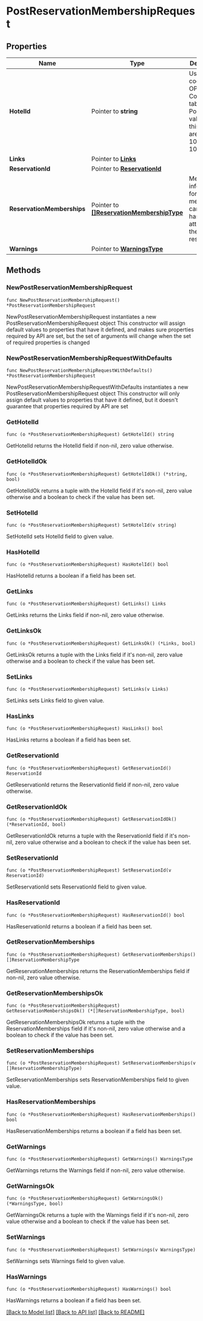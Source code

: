# PostReservationMembershipRequest

## Properties

Name | Type | Description | Notes
------------ | ------------- | ------------- | -------------
**HotelId** | Pointer to **string** | Used for codes in the OPERA Code tables. Possible values of this pattern are 1, 101, 101.EQP, or 101.EQP.X. | [optional] 
**Links** | Pointer to [**Links**](Links.md) |  | [optional] 
**ReservationId** | Pointer to [**ReservationId**](ReservationId.md) |  | [optional] 
**ReservationMemberships** | Pointer to [**[]ReservationMembershipType**](ReservationMembershipType.md) | Membership information for the membership card which has to be attached to the reservation. | [optional] 
**Warnings** | Pointer to [**WarningsType**](WarningsType.md) |  | [optional] 

## Methods

### NewPostReservationMembershipRequest

`func NewPostReservationMembershipRequest() *PostReservationMembershipRequest`

NewPostReservationMembershipRequest instantiates a new PostReservationMembershipRequest object
This constructor will assign default values to properties that have it defined,
and makes sure properties required by API are set, but the set of arguments
will change when the set of required properties is changed

### NewPostReservationMembershipRequestWithDefaults

`func NewPostReservationMembershipRequestWithDefaults() *PostReservationMembershipRequest`

NewPostReservationMembershipRequestWithDefaults instantiates a new PostReservationMembershipRequest object
This constructor will only assign default values to properties that have it defined,
but it doesn't guarantee that properties required by API are set

### GetHotelId

`func (o *PostReservationMembershipRequest) GetHotelId() string`

GetHotelId returns the HotelId field if non-nil, zero value otherwise.

### GetHotelIdOk

`func (o *PostReservationMembershipRequest) GetHotelIdOk() (*string, bool)`

GetHotelIdOk returns a tuple with the HotelId field if it's non-nil, zero value otherwise
and a boolean to check if the value has been set.

### SetHotelId

`func (o *PostReservationMembershipRequest) SetHotelId(v string)`

SetHotelId sets HotelId field to given value.

### HasHotelId

`func (o *PostReservationMembershipRequest) HasHotelId() bool`

HasHotelId returns a boolean if a field has been set.

### GetLinks

`func (o *PostReservationMembershipRequest) GetLinks() Links`

GetLinks returns the Links field if non-nil, zero value otherwise.

### GetLinksOk

`func (o *PostReservationMembershipRequest) GetLinksOk() (*Links, bool)`

GetLinksOk returns a tuple with the Links field if it's non-nil, zero value otherwise
and a boolean to check if the value has been set.

### SetLinks

`func (o *PostReservationMembershipRequest) SetLinks(v Links)`

SetLinks sets Links field to given value.

### HasLinks

`func (o *PostReservationMembershipRequest) HasLinks() bool`

HasLinks returns a boolean if a field has been set.

### GetReservationId

`func (o *PostReservationMembershipRequest) GetReservationId() ReservationId`

GetReservationId returns the ReservationId field if non-nil, zero value otherwise.

### GetReservationIdOk

`func (o *PostReservationMembershipRequest) GetReservationIdOk() (*ReservationId, bool)`

GetReservationIdOk returns a tuple with the ReservationId field if it's non-nil, zero value otherwise
and a boolean to check if the value has been set.

### SetReservationId

`func (o *PostReservationMembershipRequest) SetReservationId(v ReservationId)`

SetReservationId sets ReservationId field to given value.

### HasReservationId

`func (o *PostReservationMembershipRequest) HasReservationId() bool`

HasReservationId returns a boolean if a field has been set.

### GetReservationMemberships

`func (o *PostReservationMembershipRequest) GetReservationMemberships() []ReservationMembershipType`

GetReservationMemberships returns the ReservationMemberships field if non-nil, zero value otherwise.

### GetReservationMembershipsOk

`func (o *PostReservationMembershipRequest) GetReservationMembershipsOk() (*[]ReservationMembershipType, bool)`

GetReservationMembershipsOk returns a tuple with the ReservationMemberships field if it's non-nil, zero value otherwise
and a boolean to check if the value has been set.

### SetReservationMemberships

`func (o *PostReservationMembershipRequest) SetReservationMemberships(v []ReservationMembershipType)`

SetReservationMemberships sets ReservationMemberships field to given value.

### HasReservationMemberships

`func (o *PostReservationMembershipRequest) HasReservationMemberships() bool`

HasReservationMemberships returns a boolean if a field has been set.

### GetWarnings

`func (o *PostReservationMembershipRequest) GetWarnings() WarningsType`

GetWarnings returns the Warnings field if non-nil, zero value otherwise.

### GetWarningsOk

`func (o *PostReservationMembershipRequest) GetWarningsOk() (*WarningsType, bool)`

GetWarningsOk returns a tuple with the Warnings field if it's non-nil, zero value otherwise
and a boolean to check if the value has been set.

### SetWarnings

`func (o *PostReservationMembershipRequest) SetWarnings(v WarningsType)`

SetWarnings sets Warnings field to given value.

### HasWarnings

`func (o *PostReservationMembershipRequest) HasWarnings() bool`

HasWarnings returns a boolean if a field has been set.


[[Back to Model list]](../README.md#documentation-for-models) [[Back to API list]](../README.md#documentation-for-api-endpoints) [[Back to README]](../README.md)



